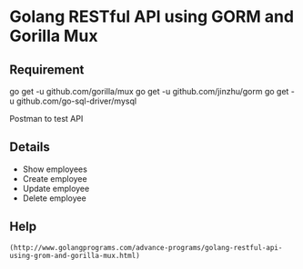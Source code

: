# Golang RESTful API using GORM and Gorilla Mux

## Requirement
  
  go get -u github.com/gorilla/mux
  go get -u github.com/jinzhu/gorm
  go get -u github.com/go-sql-driver/mysql
  
  Postman to test API

## Details

   * Show employees
   * Create employee 
   * Update employee
   * Delete employee
  
## Help
  
    (http://www.golangprograms.com/advance-programs/golang-restful-api-using-grom-and-gorilla-mux.html)
